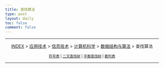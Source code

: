 ```yaml
---
title: 查找算法
type: post
layout: daily
toc: false
comment: false
---
```

---
<span><center>[INDEX](/gknows/index) > [应用技术](/gknows/应用技术) > [信息技术](/gknows/信息技术) > [计算机科学](/gknows/计算机科学) > [数据结构与算法](/gknows/数据结构与算法) > 查找算法</center></span>

<small><center>[符号表](/gknows/符号表) | [二叉查找树](/gknows/二叉查找树) | [平衡查找树](/gknows/平衡查找树) | [散列表](/gknows/散列表)</center></small>

---
